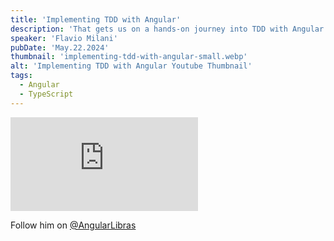 ```yaml
---
title: 'Implementing TDD with Angular'
description: 'That gets us on a hands-on journey into TDD with Angular! peek into the fundamentals of test-driven development, unit testing with Jest, and conquer end-to-end testing with Cypress. Discover best practices for integration and automation.'
speaker: 'Flavio Milani'
pubDate: 'May.22.2024'
thumbnail: 'implementing-tdd-with-angular-small.webp'
alt: 'Implementing TDD with Angular Youtube Thumbnail'
tags:
  - Angular
  - TypeScript
---
```


<iframe 
  class="youtube-frame"
  src="https://www.youtube.com/embed/_RCTzxSRrxU?si=xzqjNc8f5goyNbXe"
  title="YouTube video player" 
  frameborder="0"
  allow="accelerometer; autoplay; clipboard-write; encrypted-media; gyroscope; picture-in-picture; web-share"
  referrerpolicy="strict-origin-when-cross-origin"
  allowfullscreen>
</iframe>

Follow him on <a href="https://www.youtube.com/@AngularLibras" target="_blank">@AngularLibras</a>
